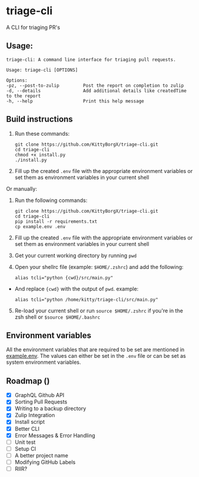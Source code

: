 # triage-cli

A CLI for triaging PR's

## Usage:

```
triage-cli: A command line interface for triaging pull requests.

Usage: triage-cli [OPTIONS]

Options:
-pz, --post-to-zulip         Post the report on completion to zulip
-d, --details                Add additional details like createdTime to the report
-h, --help                   Print this help message
```

## Build instructions

1. Run these commands:

   ```
   git clone https://github.com/KittyBorgX/triage-cli.git
   cd triage-cli
   chmod +x install.py
   ./install.py
   ```

2. Fill up the created `.env` file with the appropriate environment variables or set them as environment variables in your current shell

Or manually:

1. Run the following commands:

   ```
   git clone https://github.com/KittyBorgX/triage-cli.git
   cd triage-cli
   pip install -r requirements.txt
   cp example.env .env
   ```

2. Fill up the created `.env` file with the appropriate environment variables or set them as environment variables in your current shell

3. Get your current working directory by running `pwd`

4. Open your shellrc file (example: `$HOME/.zshrc`) and add the following:

   ```
   alias tcli="python {cwd}/src/main.py"
   ```

- And replace `{cwd}` with the output of `pwd`. example:

  ```
  alias tcli="python /home/kitty/triage-cli/src/main.py"
  ```

5. Re-load your current shell or run `source $HOME/.zshrc` if you're in the zsh shell or `$source $HOME/.bashrc`

## Environment variables

All the environment variables that are required to be set are mentioned in [example.env](./example.env).
The values can either be set in the `.env` file or can be set as system environment variables.

## Roadmap ()

- [x] GraphQL Github API
- [x] Sorting Pull Requests
- [x] Writing to a backup directory
- [x] Zulip Integration
- [x] Install script
- [x] Better CLI
- [x] Error Messages & Error Handling
- [ ] Unit test
- [ ] Setup CI
- [ ] A better project name
- [ ] Modifying GitHub Labels
- [ ] RIIR?
